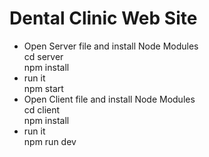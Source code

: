 # Dental Clinic Web Site
* Open Server file and install Node Modules
<br>cd server
<br>npm install
* run it
<br>npm start
* Open Client file and install Node Modules
<br>cd client
<br>npm install
* run it
<br>npm run dev
